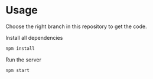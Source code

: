 # Usage
Choose the right branch in this repository to get the code.

Install all dependencies
```sh
npm install
```

Run the server
```sh
npm start
```